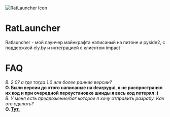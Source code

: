 ![RatLauncher Icon](dependences/icon.ico)
# RatLauncher
Ratlauncher - мой лаунчер майнкрафта написаный на питоне и pyside2, с поддержкой ely.by и интеграцией с клиентом impact
# FAQ
*В. 2.0? а где тогда 1.0 или более ранние версии?*<br>
**О. Были версии до этого написаные на dearpygui, я не распространял их код и при очередной переустановке шинды я весь код потерял :)**<br>
*В. У меня есть предложение/баг которое я хочу отправить разрабу. Как это сделать?*<br>
**О. [Тут.](http://ratlauncher.medianewsonline.com/public/d/2-bag-reporty-i-predlozeniya)**<br>
